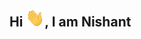 ## Hi <img src="https://raw.githubusercontent.com/ABSphreak/ABSphreak/master/gifs/Hi.gif" width="30px">, I am **Nishant**
